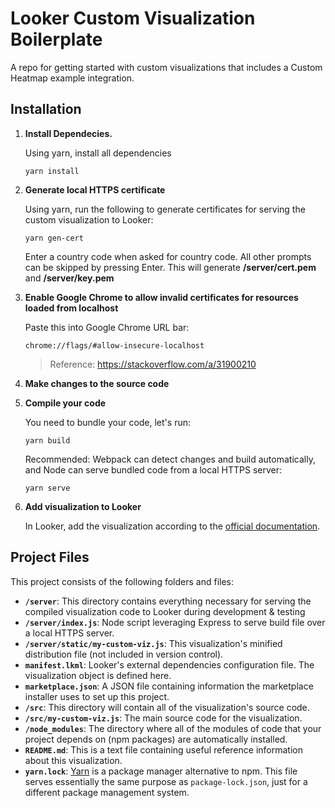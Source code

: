 # Looker Custom Visualization Boilerplate

A repo for getting started with custom visualizations that includes a Custom Heatmap example integration.

## Installation

1.  **Install Dependecies.**

    Using yarn, install all dependencies

    ```
    yarn install
    ```

2.  **Generate local HTTPS certificate**

    Using yarn, run the following to generate certificates for serving the custom visualization to Looker:

    ```
    yarn gen-cert
    ```

    Enter a country code when asked for country code. All other prompts can be skipped by pressing Enter. This will generate **/server/cert.pem** and **/server/key.pem**

3.  **Enable Google Chrome to allow invalid certificates for resources loaded from localhost**

    Paste this into Google Chrome URL bar:

    ```
    chrome://flags/#allow-insecure-localhost
    ```

    > Reference: https://stackoverflow.com/a/31900210

4.  **Make changes to the source code**

5.  **Compile your code**

    You need to bundle your code, let's run:

    ```
    yarn build
    ```

    Recommended: Webpack can detect changes and build automatically, and Node can serve bundled code from a local HTTPS server:

    ```
    yarn serve
    ```

6.  **Add visualization to Looker**

    In Looker, add the visualization according to the [official documentation](https://cloud.google.com/looker/docs/admin-panel-platform-visualizations).

## Project Files

This project consists of the following folders and files:

- **`/server`**: This directory contains everything necessary for serving the compiled visualization code to Looker during development & testing
- **`/server/index.js`**: Node script leveraging Express to serve build file over a local HTTPS server.
- **`/server/static/my-custom-viz.js`**: This visualization's minified distribution file (not included in version control).
- **`manifest.lkml`**: Looker's external dependencies configuration file. The visualization object is defined here.
- **`marketplace.json`**: A JSON file containing information the marketplace installer uses to set up this project.
- **`/src`**: This directory will contain all of the visualization's source code.
- **`/src/my-custom-viz.js`**: The main source code for the visualization.
- **`/node_modules`**: The directory where all of the modules of code that your project depends on (npm packages) are automatically installed.
- **`README.md`**: This is a text file containing useful reference information about this visualization.
- **`yarn.lock`**: [Yarn](https://yarnpkg.com/) is a package manager alternative to npm. This file serves essentially the same purpose as `package-lock.json`, just for a different package management system.
